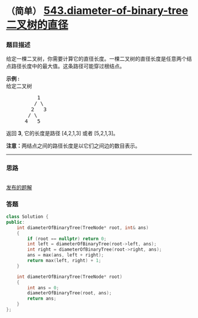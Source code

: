 # `（简单）` [543.diameter-of-binary-tree 二叉树的直径](https://leetcode-cn.com/problems/diameter-of-binary-tree/)

### 题目描述
<p>给定一棵二叉树，你需要计算它的直径长度。一棵二叉树的直径长度是任意两个结点路径长度中的最大值。这条路径可能穿过根结点。</p>

<p><strong>示例 :</strong><br>
给定二叉树</p>

<pre>          1
         / \
        2   3
       / \     
      4   5    
</pre>

<p>返回&nbsp;<strong>3</strong>, 它的长度是路径 [4,2,1,3] 或者&nbsp;[5,2,1,3]。</p>

<p><strong>注意：</strong>两结点之间的路径长度是以它们之间边的数目表示。</p>


---
### 思路
```
```

[发布的题解](https://leetcode-cn.com/problems/diameter-of-binary-tree/solution/543-by-ikaruga/)

### 答题
``` C++
class Solution {
public:
    int diameterOfBinaryTree(TreeNode* root, int& ans)
    {
        if (root == nullptr) return 0;
        int left = diameterOfBinaryTree(root->left, ans);
        int right = diameterOfBinaryTree(root->right, ans);
        ans = max(ans, left + right);
        return max(left, right) + 1;
    }

    int diameterOfBinaryTree(TreeNode* root) 
    {
        int ans = 0;
        diameterOfBinaryTree(root, ans);
        return ans;
    }
};
```




